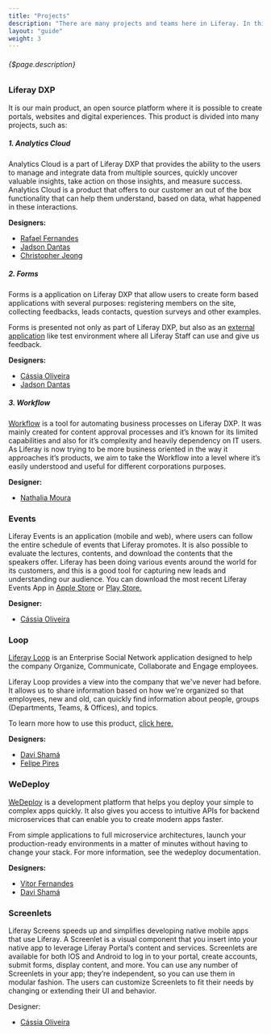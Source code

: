 ```yaml
---
title: "Projects"
description: "There are many projects and teams here in Liferay. In this article, we will only talk about the projects being executed by our team."
layout: "guide"
weight: 3
---
```


###### {$page.description}

<article id="1">

### Liferay DXP

It is our main product, an open source platform where it is possible to create portals, websites and digital experiences. This product is divided into many projects, such as:

##### 1. Analytics Cloud

Analytics Cloud is a part of Liferay DXP that provides the ability to the users to manage and integrate data from multiple sources, quickly uncover valuable insights, take action on those insights, and measure success.
Analytics Cloud is a product that offers to our customer an out of the box functionality that can help them understand, based on data, what happened in these interactions.


**Designers:**

- [Rafael Fernandes](https://loop.liferay.com/web/guest/home/-/loop/people/_rafael.fernandes)
- [Jadson Dantas](https://loop.liferay.com/web/guest/home/-/loop/people/_jadson.dantas)
- [Christopher Jeong](https://loop.liferay.com/web/guest/home/-/loop/people/_christopher.jeong)

##### 2. Forms

Forms is a application on Liferay DXP that allow users to create form based applications with several purposes: registering members on the site, collecting feedbacks, leads contacts, question surveys and other examples.

Forms is presented not only as part of Liferay DXP, but also as an [external application](https://forms.liferay.com/) like test environment where all Liferay Staff can use and give us feedback.


**Designers:**

- [Cássia Oliveira](https://loop.liferay.com/web/guest/home/-/loop/people/_cassia.oliveira)
- [Jadson Dantas](https://loop.liferay.com/web/guest/home/-/loop/people/_jadson.dantas)


##### 3. Workflow

[Workflow](https://liferay-master.wedeploy.io/web/guest/home?p_p_state=maximized&p_p_mode=view&refererPlid=20120&saveLastPath=false&_com_liferay_login_web_portlet_LoginPortlet_mvcRenderCommandName=%2Flogin%2Flogin&p_p_id=com_liferay_login_web_portlet_LoginPortlet&p_p_lifecycle=0&_com_liferay_login_web_portlet_LoginPortlet_redirect=%2Fgroup%2Fcontrol_panel%2Fmanage%3Fp_p_id%3Dcom_liferay_portal_workflow_web_portlet_ControlPanelWorkflowPortlet%26p_p_lifecycle%3D0%26p_p_state%3Dmaximized%26p_v_l_s_g_id%3D%257BmvccVersion%253D0%252C%2520uuid%253Dd360372e-2417-9492-31e1-2f7001b69571%252C%2520groupId%253D20126%252C%2520companyId%253D20099%252C%2520creatorUserId%253D20103%252C%2520classNameId%253D20032%252C%2520classPK%253D20126%252C%2520parentGroupId%253D0%252C%2520liveGroupId%253D0%252C%2520treePath%253D%252F20126%252F%252C%2520groupKey%253DGuest%252C%2520name%253D%253C%253Fxml%2520version%253D%25271.0%2527%2520encoding%253D%2527UTF-8%2527%253F%253E%253Croot%2520available-locales%253D%2522en_US%2522%2520default-locale%253D%2522en_US%2522%253E%253CName%2520language-id%253D%2522en_US%2522%253EGuest%253C%252FName%253E%253C%252Froot%253E%252C%2520description%253D%252C%2520type%253D1%252C%2520typeSettings%253D%252C%2520manualMembership%253Dtrue%252C%2520membershipRestriction%253D0%252C%2520friendlyURL%253D%252Fguest%252C%2520site%253Dtrue%252C%2520remoteStagingGroupCount%253D0%252C%2520inheritContent%253Dfalse%252C%2520active%253Dtrue%257D) is a tool for automating business processes on Liferay DXP. It was mainly created for content approval processes and it’s known for its limited capabilities and also for it’s complexity and heavily dependency on IT users. As Liferay is now trying to be more business oriented in the way it approaches it’s products, we aim to take the Workflow into a level where it’s easily understood and useful for different corporations purposes.

**Designer:**

- [Nathalia Moura](https://loop.liferay.com/web/guest/home/-/loop/people/_nathalia.moura)


</article>

<article id="2">

### Events

Liferay Events is an application (mobile and web), where users can follow the entire schedule of events that Liferay promotes. It is also possible to evaluate the lectures, contents, and download the contents that the speakers offer. Liferay has been doing various events around the world for its customers, and this is a good tool for capturing new leads and understanding our audience. You can download the most recent Liferay Events App in [Apple Store](https://itunes.apple.com/br/app/liferay-events/id650199231?mt=8) or [Play Store.](https://play.google.com/store/apps/details?id=com.liferay.events.global.mobile&hl=pt_BR)

**Designer:**

- [Cássia Oliveira](https://loop.liferay.com/web/guest/home/-/loop/people/_cassia.oliveira)


</article>

<article id="3">

### Loop

[Liferay Loop](https://loop.liferay.com/web/) is an Enterprise Social Network application designed to help the company Organize, Communicate, Collaborate and Engage employees.
 
Liferay Loop provides a view into the company that we've never had before. It allows us to share information based on how we're organized so that employees, new and old, can quickly find information about people, groups (Departments, Teams, & Offices), and topics.
 
To learn more how to use this product, [click here.](https://loop.liferay.com/home/-/loop/home/help)

**Designers:** 

- [Davi Shamá](https://loop.liferay.com/web/guest/home/-/loop/people/_davi.shama)
- [Felipe Pires](https://loop.liferay.com/web/guest/home/-/loop/people/_felipe.pires)


</article>

<article id="4">

### WeDeploy

[WeDeploy](https://wedeploy.com/) is a development platform that helps you deploy your simple to complex apps quickly. It also gives you access to intuitive APIs for backend microservices that can enable you to create modern apps faster.
 
From simple applications to full microservice architectures, launch your production-ready environments in a matter of minutes without having to change your stack.
For more information, see the wedeploy documentation. 

**Designers:**

- [Vitor Fernandes](https://loop.liferay.com/web/guest/home/-/loop/people/_vitor.fernandes)
- [Davi Shamá](https://loop.liferay.com/web/guest/home/-/loop/people/_davi.shama)



</article>


<article id="5">

### Screenlets

Liferay Screens speeds up and simplifies developing native mobile apps that use Liferay. A Screenlet is a visual component that you insert into your native app to leverage Liferay Portal’s content and services. Screenlets are available for both IOS and Android to log in to your portal, create accounts, submit forms, display content, and more. You can use any number of Screenlets in your app; they’re independent, so you can use them in modular fashion. The users can customize Screenlets to fit their needs by changing or extending their UI and behavior. 
 
Designer: 

- [Cássia Oliveira](https://loop.liferay.com/web/guest/home/-/loop/people/_cassia.oliveira)




</article>























